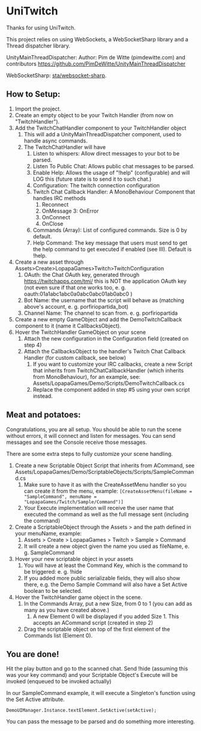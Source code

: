 ﻿# UniTwitch

Thanks for using UniTwitch.

This project relies on using WebSockets, a WebSocketSharp library and a Thread dispatcher library.

UnityMainThreadDispatcher: Author: Pim de Witte (pimdewitte.com) and contributors
https://github.com/PimDeWitte/UnityMainThreadDispatcher

WebSocketSharp: [sta/websocket-sharp](https://github.com/sta/websocket-sharp).

## How to Setup:

1. Import the project.
2. Create an empty object to be your Twitch Handler (from now on "TwitchHandler").
3. Add the TwitchChatHandler component to your TwitchHandler object
    1. This will add a UnityMainThreadDispatcher component, used to handle async commands.
    2. The TwitchChatHandler will have 
        1. Listen to whispers: Allow direct messages to your bot to be parsed.
        2. Listen To Public Chat: Allows public chat messages to be parsed.
        3. Enable Help: Allows the usage of "!help" (configurable) and will LOG this (future state is to send it to such chat.)
        4. Configuration: The twitch connection configuration
        5. Twitch Chat Callback Handler: A MonoBehaviour Component that handles IRC methods
            1. Reconnect
            2. OnMessage
            3: OnError
            4. OnConnect
            5. OnClose
        6. Commands (Array): List of configured commands. Size is 0 by default.
        7. Help Command: The key message that users must send to get the help command to get executed if enabled (see III). Default is !help.
 4. Create a new asset through Assets>Create>LopapaGames>Twitch>TwitchConfiguration
    1. OAuth: the Chat OAuth key, generated through https://twitchapps.com/tmi/ this is NOT the application OAuth key (not even sure if that one works too, e. g. oauth:01a1abc1abc0a0abc0abc01ab0abc0 )
    2. Bot Name: the username that the script will behave as (matching above's account, e. g. porfiriopartida_bot)
    3. Channel Name: The channel to scan from. e. g. porfiriopartida
 5. Create a new empty GameObject and add the DemoTwitchCallback component to it (name it CallbacksObject).
 6. Hover the TwitchHandler GameObject on your scene
    1. Attach the new configuration in the Configuration field (created on step 4)
    2. Attach the CallbacksObject to the handler's Twitch Chat Callback Handler (for custom callback, see below)
        1. If you want to customize your IRC callbacks, create a new Script that inherits from TwitchChatCallbackHandler (which inherits from MonoBehaviour), for an example, see: Assets/LopapaGames/Demo/Scripts/DemoTwitchCallback.cs
        2. Replace the component added in step #5 using your own script instead.
 
 ## Meat and potatoes:
 Congratulations, you are all setup. You should be able to run the scene without errors, it will connect and listen for messages.
 You can send messages and see the Console receive those messages.
 
 There are some extra steps to fully customize your scene handling.
 
 1. Create a new Scriptable Object Script that inherits from ACommand, see Assets/LopapaGames/Demo/ScriptableObjects/Scripts/SampleCommand.cs
    1. Make sure to have it as with the CreateAssetMenu handler so you can create it from the menu, example:
       ```[CreateAssetMenu(fileName = "SampleCommand", menuName = "LopapaGames/Twitch/Sample/Command")]```
    2. Your Execute implementation will receive the user name that executed the command as well as the full message sent (including the command)
 2. Create a ScriptableObject through the Assets > and the path defined in your menuName, example: 
    1. Assets > Create > LopapaGames > Twitch > Sample > Command
    2. It will create a new object given the name you used as fileName, e. g. SampleCommand
 3. Hover your new scriptable object in your assets
    1. You will have at least the Command Key, which is the command to be triggered: e. g. !hide
    2. If you added more public serializable fields, they will also show there, e.g. the Demo Sample Command will also have a Set Active boolean to be selected.
 4. Hover the TwitchHandler game object in the scene.
    1. In the Commands Array, put a new Size, from 0 to 1 (you can add as many as you have created above.)
        1. A new Element 0 will be displayed if you added Size 1. This accepts an ACommand script (created in step 2)
    2. Drag the scriptable object on top of the first element of the Commands list (Element 0).
    
    
 ## You are done!
  
 Hit the play button and go to the scanned chat. Send !hide (assuming this was your key command) and your Scriptable Object's Execute will be invoked (enqueued to be invoked actually)
 
 In our SampleCommand example, it will execute a Singleton's function using the Set Active attribute.
 
 ```DemoUIManager.Instance.textElement.SetActive(setActive);```
 
 You can pass the message to be parsed and do something more interesting.